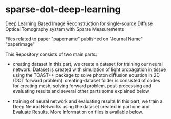 # sparse-dot-deep-learning
Deep Learning Based Image Reconstruction for single-source Diffuse Optical Tomography system with Sparse Measurements

Files related to paper
"papername"
published on "Journal Name"
"paperimage"


This Repository consists of two main parts:

*  creating dataset
In this part, we create a  dataset for training our neural network. Dataset is created with simulation of light propagation in tissue using the TOAST++ package to solve photon diffusion equation in 2D (DOT forward problem).  creating-dataset folder is consisted of codes for creating mesh, solving forward problem, post-processing and evaluating results and several other parts some explained below

*  training of neural network and evaluating results
In this part, we train a Deep Neural Networks using the dataset created in part one and Evaluate Results. More Information on files is available below.


